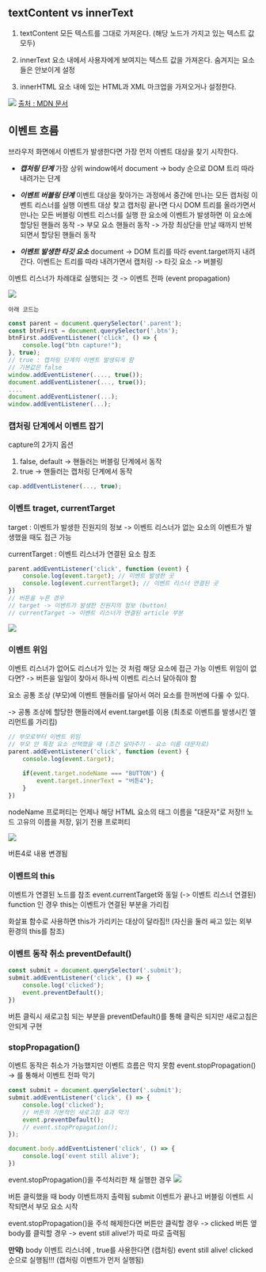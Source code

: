 ## textContent vs innerText
1. textContent
모든 텍스트를 그대로 가져온다. (해당 노드가 가지고 있는 텍스트 값 모두)

2. innerText
요소 내에서 사용자에게 보여지는 텍스트 값을 가져온다.
숨겨지는 요소들은 안보이게 설정

3. innerHTML
요소 내에 있는 HTML과 XML 마크업을 가져오거나 설정한다.

![](https://velog.velcdn.com/images/yoon91/post/bdfb0cf3-5536-4d47-a2c4-ecc1a4aa79cc/image.png)
[출처 : MDN 문서](https://developer.mozilla.org/ko/docs/Web/API/HTMLElement/innerText#%EC%98%88%EC%A0%9C)

## 이벤트 흐름
브라우저 화면에서 이벤트가 발생한다면 가장 먼저 이벤트 대상을 찾기 시작한다.
- _**캡처링 단계**_
가장 상위 window에서 document -> body 순으로 DOM 트리 따라 내려가는 단계

- _**이벤트 버블링 단계**_
이벤트 대상을 찾아가는 과정에서 중간에 만나는 모든 캡처링 이벤트 리스너를 실행
이벤트 대상 찾고 캡처링 끝나면 다시 DOM 트리를 올라가면서 만나는 모든 버블링 이벤트 리스너를 실행
한 요소에 이벤트가 발생하면 이 요소에 할당된 핸들러 동작 -> 부모 요소 핸들러 동작
-> 가장 최상단을 만날 때까지 반복되면서 할당된 핸들러 동작

- _**이벤트 발생한 타깃 요소**_
document -> DOM 트리를 따라 event.target까지 내려간다.
이벤트는 트리를 따라 내려가면서 캡처링 -> 타깃 요소 -> 버블링

이벤트 리스너가 차례대로 실행되는 것 -> 이벤트 전파 (event propagation)

![](https://velog.velcdn.com/images/yoon91/post/17798eb5-6a59-4b47-ae56-d390eb632701/image.png)

	아래 코드는 
~~~js
const parent = document.querySelector('.parent');
const btnFirst = document.querySelector('.btn');
btnFirst.addEventListener('click', () => {
	console.log("btn capture!");
}, true);
// true : 캡처링 단계의 이벤트 발생되게 함
// 기본값은 false
window.addEventListener(...., true());
document.addEventListener(..., true());
....
document.addEventListener(...);
window.addEventListener(...);
~~~

### 캡처링 단계에서 이벤트 잡기
capture의 2가지 옵션
1. false, default -> 핸들러는 버블링 단계에서 동작 
2. true -> 핸들러는 캡처링 단계에서 동작
~~~js
cap.addEventListener(..., true);
~~~

### 이벤트 traget, currentTarget
target : 이벤트가 발생한 진원지의 정보
-> 이벤트 리스너가 없는 요소의 이벤트가 발생했을 때도 접근 가능

currentTarget : 이벤트 리스너가 연결된 요소 참조

~~~js
parent.addEventListener('click', function (event) {
	console.log(event.target); // 이벤트 발생한 곳
  	console.log(event.currentTarget); // 이벤트 리스너 연결된 곳
})
// 버튼을 누른 경우
// target -> 이벤트가 발생한 진원지의 정보 (button)
// currentTarget -> 이벤트 리스너가 연결된 article 부분
~~~

![](https://velog.velcdn.com/images/yoon91/post/e2a7031e-42cc-4205-82d1-29d2cd0ac355/image.png)

### 이벤트 위임
이벤트 리스너가 없어도 리스너가 있는 것 처럼 해당 요소에 접근 가능
이벤트 위임이 없다면?
-> 버튼을 일일이 찾아서 하나씩 이벤트 리스너 달아줘야 함

요소 공통 조상 (부모)에 이벤트 헨들러를 달아서 여러 요소를 한꺼번에 다룰 수 있다.

-> 공통 조상에 할당한 핸들러에서 event.target를 이용
(최초로 이벤트를 발생시킨 엘리먼트를 가리킴)

~~~js
// 부모로부터 이벤트 위임
// 부모 안 특정 요소 선택했을 때 (조건 달아주기 - 요소 이름 대문자로)
parent.addEventListener('click', function (event) {
	console.log(event.target);
  
  	if(event.target.nodeName === "BUTTON") {
    	event.target.innerText = "버튼4");
    }
})
~~~
nodeName 프로퍼티는 언제나 해당 HTML 요소의 태그 이름을 "대문자"로 저장!!
노드 고유의 이름을 저장, 읽기 전용 프로퍼티

![](https://velog.velcdn.com/images/yoon91/post/539288ae-0369-41d0-805c-607f0832a6cf/image.png)

버튼4로 내용 변경됨

### 이벤트의 this
이벤트가 연결된 노드를 참조
event.currentTarget와 동일 (-> 이벤트 리스너 연결된)
function 인 경우 this는 이벤트가 연결된 부분을 가리킴

화살표 함수로 사용하면 this가 가리키는 대상이 달라짐!!
(자신을 둘러 싸고 있는 외부 환경의 this를 참조)

### 이벤트 동작 취소 preventDefault()

~~~js
const submit = document.querySelector('.submit');
submit.addEventListener('click', () => {
	console.log('clicked');
  	event.preventDefault();
})
~~~
버튼 클릭시 새로고침 되는 부분을 preventDefault()를 통해 클릭은 되지만 새로고침은 안되게 구현

### stopPropagation()
이벤트 동작은 취소가 가능했지만 이벤트 흐름은 막지 못함
event.stopPropagation() -> 를 통해서 이벤트 전파 막기

~~~js
const submit = document.querySelector('.submit');
submit.addEventListener('click', () => {
	console.log('clicked');
  	// 버튼의 기본적인 새로고침 효과 막기
  	event.preventDefault();
  	// event.stopPropagation();
});

document.body.addEventListener('click', () => {
	console.log('event still alive');
})
~~~
event.stopPropagation()을 주석처리한 채 실행한 경우
![](https://velog.velcdn.com/images/yoon91/post/42ea37de-d83e-4597-8be6-7e2db321a328/image.png)

버튼 클릭했을 때 body 이벤트까지 출력됨
submit 이벤트가 끝나고 버블링 이벤트 시작되면서 부모 요소 시작

event.stopPropagation()을 주석 해제한다면
버튼만 클릭할 경우 -> clicked
버튼 옆 body를 클릭할 경우 -> event still alive!가 따로 따로 출력됨

**만약)**
body 이벤트 리스너에 , true를 사용한다면 (캡처링)
event still alive!
clicked 순으로 실행됨!!! (캡처링 이벤트가 먼저 실행됨)